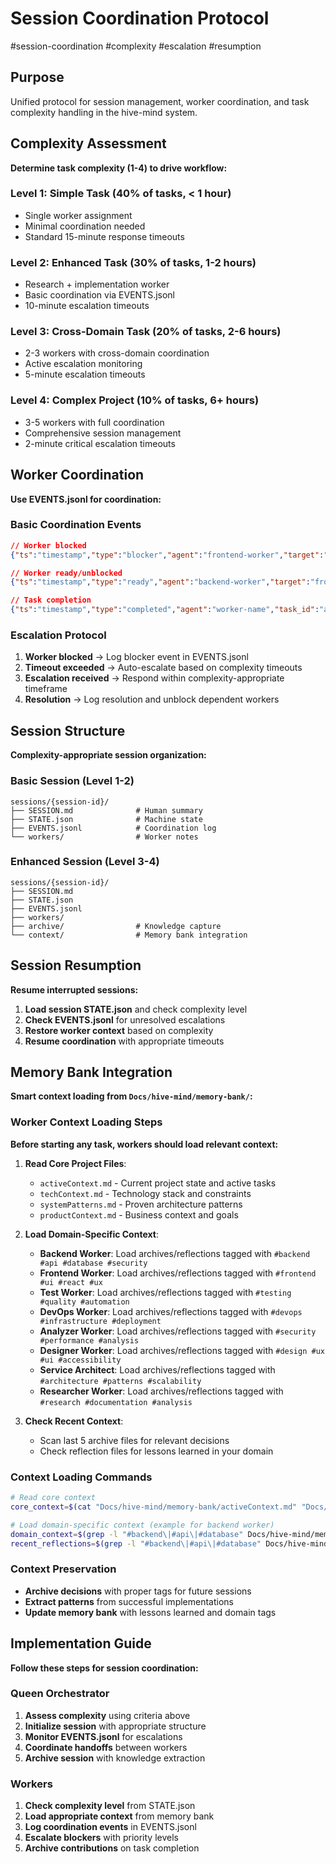 # Session Coordination Protocol

#session-coordination #complexity #escalation #resumption

## Purpose

Unified protocol for session management, worker coordination, and task complexity handling in the hive-mind system.

## Complexity Assessment

**Determine task complexity (1-4) to drive workflow:**

### Level 1: Simple Task (40% of tasks, < 1 hour)

- Single worker assignment
- Minimal coordination needed
- Standard 15-minute response timeouts

### Level 2: Enhanced Task (30% of tasks, 1-2 hours)

- Research + implementation worker
- Basic coordination via EVENTS.jsonl
- 10-minute escalation timeouts

### Level 3: Cross-Domain Task (20% of tasks, 2-6 hours)

- 2-3 workers with cross-domain coordination
- Active escalation monitoring
- 5-minute escalation timeouts

### Level 4: Complex Project (10% of tasks, 6+ hours)

- 3-5 workers with full coordination
- Comprehensive session management
- 2-minute critical escalation timeouts

## Worker Coordination

**Use EVENTS.jsonl for coordination:**

### Basic Coordination Events

```json
// Worker blocked
{"ts":"timestamp","type":"blocker","agent":"frontend-worker","target":"backend-worker","event":"waiting_for_api","priority":"high"}

// Worker ready/unblocked
{"ts":"timestamp","type":"ready","agent":"backend-worker","target":"frontend-worker","event":"api_ready","resolution":"endpoints available"}

// Task completion
{"ts":"timestamp","type":"completed","agent":"worker-name","task_id":"archon-task-id","deliverables":["file1","file2"]}
```

### Escalation Protocol

1. **Worker blocked** → Log blocker event in EVENTS.jsonl
2. **Timeout exceeded** → Auto-escalate based on complexity timeouts
3. **Escalation received** → Respond within complexity-appropriate timeframe
4. **Resolution** → Log resolution and unblock dependent workers

## Session Structure

**Complexity-appropriate session organization:**

### Basic Session (Level 1-2)

```
sessions/{session-id}/
├── SESSION.md              # Human summary
├── STATE.json              # Machine state
├── EVENTS.jsonl            # Coordination log
└── workers/                # Worker notes
```

### Enhanced Session (Level 3-4)

```
sessions/{session-id}/
├── SESSION.md
├── STATE.json
├── EVENTS.jsonl
├── workers/
├── archive/                # Knowledge capture
└── context/                # Memory bank integration
```

## Session Resumption

**Resume interrupted sessions:**

1. **Load session STATE.json** and check complexity level
2. **Check EVENTS.jsonl** for unresolved escalations
3. **Restore worker context** based on complexity
4. **Resume coordination** with appropriate timeouts

## Memory Bank Integration

**Smart context loading from `Docs/hive-mind/memory-bank/`:**

### Worker Context Loading Steps
**Before starting any task, workers should load relevant context:**

1. **Read Core Project Files**:
   - `activeContext.md` - Current project state and active tasks
   - `techContext.md` - Technology stack and constraints
   - `systemPatterns.md` - Proven architecture patterns
   - `productContext.md` - Business context and goals

2. **Load Domain-Specific Context**:
   - **Backend Worker**: Load archives/reflections tagged with `#backend #api #database #security`
   - **Frontend Worker**: Load archives/reflections tagged with `#frontend #ui #react #ux`
   - **Test Worker**: Load archives/reflections tagged with `#testing #quality #automation`
   - **DevOps Worker**: Load archives/reflections tagged with `#devops #infrastructure #deployment`
   - **Analyzer Worker**: Load archives/reflections tagged with `#security #performance #analysis`
   - **Designer Worker**: Load archives/reflections tagged with `#design #ux #ui #accessibility`
   - **Service Architect**: Load archives/reflections tagged with `#architecture #patterns #scalability`
   - **Researcher Worker**: Load archives/reflections tagged with `#research #documentation #analysis`

3. **Check Recent Context**:
   - Scan last 5 archive files for relevant decisions
   - Check reflection files for lessons learned in your domain

### Context Loading Commands
```bash
# Read core context
core_context=$(cat "Docs/hive-mind/memory-bank/activeContext.md" "Docs/hive-mind/memory-bank/techContext.md")

# Load domain-specific context (example for backend worker)
domain_context=$(grep -l "#backend\|#api\|#database" Docs/hive-mind/memory-bank/archive/*.md | head -5 | xargs cat)
recent_reflections=$(grep -l "#backend\|#api\|#database" Docs/hive-mind/memory-bank/reflection/*.md | head -3 | xargs cat)
```

### Context Preservation

- **Archive decisions** with proper tags for future sessions
- **Extract patterns** from successful implementations
- **Update memory bank** with lessons learned and domain tags

## Implementation Guide

**Follow these steps for session coordination:**

### Queen Orchestrator

1. **Assess complexity** using criteria above
2. **Initialize session** with appropriate structure
3. **Monitor EVENTS.jsonl** for escalations
4. **Coordinate handoffs** between workers
5. **Archive session** with knowledge extraction

### Workers

1. **Check complexity level** from STATE.json
2. **Load appropriate context** from memory bank
3. **Log coordination events** in EVENTS.jsonl
4. **Escalate blockers** with priority levels
5. **Archive contributions** on task completion
